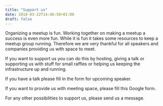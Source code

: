 ```yaml
---
title: "Support us"
date: 2018-03-22T14:46:58+01:00
draft: false
---
```


Organizing a meetup is fun. Working together on making a meetup a success is even more fun.
While it is fun it takes some resources to keep a meetup group running. Therefore we are very thankful for all speakers and companies providing us with space to meet.

If you want to support us you can do this by hosting, giving a talk or supporting us with stuff for small raffles or helping us keeping the infrastructure up and running.

If you have a talk please fill in the form for upcoming speaker.

If you want to provide us with meeting space, please fill this Google form.

For any other possibilities to support us, please send us a message.